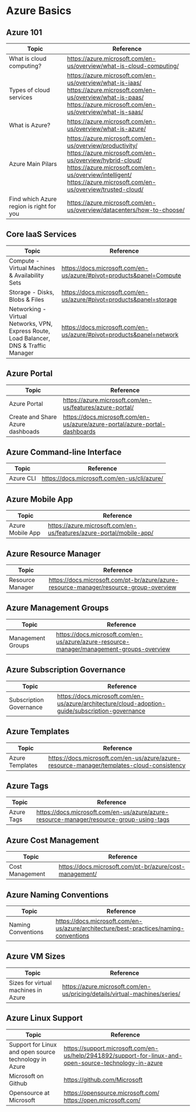 # Azure Basics

## Azure 101

| Topic | Reference |
| --- | --- |
|What is cloud computing?|https://azure.microsoft.com/en-us/overview/what-is-cloud-computing/|
|Types of cloud services| https://azure.microsoft.com/en-us/overview/what-is-iaas/ <br> https://azure.microsoft.com/en-us/overview/what-is-paas/ <br> https://azure.microsoft.com/en-us/overview/what-is-saas/ |
|What is Azure?| https://azure.microsoft.com/en-us/overview/what-is-azure/|
|Azure Main Pilars|  https://azure.microsoft.com/en-us/overview/productivity/ <br> https://azure.microsoft.com/en-us/overview/hybrid-cloud/ <br>https://azure.microsoft.com/en-us/overview/intelligent/ <br> https://azure.microsoft.com/en-us/overview/trusted-cloud/|
|Find which Azure region is right for you|https://azure.microsoft.com/en-us/overview/datacenters/how-to-choose/|

## Core IaaS Services

| Topic | Reference |
| --- | --- |
|Compute - Virtual Machines & Availability Sets|https://docs.microsoft.com/en-us/azure/#pivot=products&panel=Compute|
|Storage -  Disks, Blobs & Files | https://docs.microsoft.com/en-us/azure/#pivot=products&panel=storage|
|Networking - Virtual Networks, VPN, Express Route, Load Balancer, DNS & Traffic Manager|https://docs.microsoft.com/en-us/azure/#pivot=products&panel=network|

## Azure Portal

| Topic | Reference |
| --- | --- |
|Azure Portal| https://azure.microsoft.com/en-us/features/azure-portal/|
|Create and Share Azure dashboads|https://docs.microsoft.com/en-us/azure/azure-portal/azure-portal-dashboards|


## Azure Command-line Interface

|Topic | Reference |
| --- | --- |
|Azure CLI | https://docs.microsoft.com/en-us/cli/azure/|

## Azure Mobile App

|Topic | Reference |
| --- | --- |
|Azure Mobile App | https://azure.microsoft.com/en-us/features/azure-portal/mobile-app/|


## Azure Resource Manager

| Topic | Reference |
| --- | --- |
|Resource Manager| https://docs.microsoft.com/pt-br/azure/azure-resource-manager/resource-group-overview|

## Azure Management Groups

| Topic | Reference |
| --- | --- |
|Management Groups| https://docs.microsoft.com/en-us/azure/azure-resource-manager/management-groups-overview|

## Azure Subscription Governance

| Topic | Reference |
| --- | --- |
|Subscription Governance| https://docs.microsoft.com/en-us/azure/architecture/cloud-adoption-guide/subscription-governance|

## Azure Templates

| Topic | Reference |
| --- | --- |
|Azure Templates| https://docs.microsoft.com/en-us/azure/azure-resource-manager/templates-cloud-consistency|

## Azure Tags

| Topic | Reference |
| --- | --- |
|Azure Tags| https://docs.microsoft.com/en-us/azure/azure-resource-manager/resource-group-using-tags|

## Azure Cost Management

| Topic | Reference |
| --- | --- |
|Cost Management| https://docs.microsoft.com/pt-br/azure/cost-management/|

## Azure Naming Conventions
| Topic | Reference |
| --- | --- |
|Naming Conventions| https://docs.microsoft.com/en-us/azure/architecture/best-practices/naming-conventions|

## Azure VM Sizes

| Topic | Reference |
| --- | --- |
|Sizes for virtual machines in Azure|https://azure.microsoft.com/en-us/pricing/details/virtual-machines/series/|

## Azure Linux Support

| Topic | Reference |
| --- | --- |
|Support for Linux and open source technology in Azure|https://support.microsoft.com/en-us/help/2941892/support-for-linux-and-open-source-technology-in-azure|
|Microsoft on Github| https://github.com/Microsoft |
|Opensource at Microsoft |https://opensource.microsoft.com/ <br>https://open.microsoft.com/|

